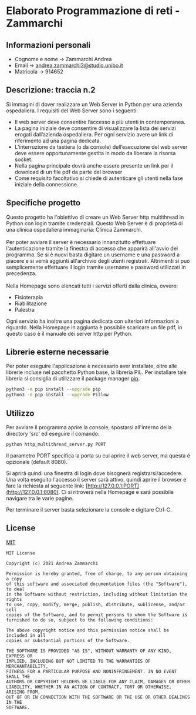 # Elaborato Programmazione di reti - Zammarchi

## Informazioni personali

* Cognome e nome -> Zammarchi Andrea
* Email -> andrea.zammarchi3@studio.unibo.it
* Matricola -> 914652

## Descrizione: traccia n.2

Si immagini di dover realizzare un Web Server in Python per una azienda ospedaliera.
I requisiti del Web Server sono i seguenti:

* Il web server deve consentire l’accesso a più utenti in contemporanea.
* La pagina iniziale deve consentire di visualizzare la lista dei servizi erogati dall’azienda ospedaliera. Per ogni servizio avere un link di riferimento ad una pagina dedicata.
* L’interruzione da tastiera (o da console) dell’esecuzione del web server deve essere opportunamente gestita in modo da liberare la risorsa socket.
* Nella pagina principale dovrà anche essere presente un link per il download di un file pdf da parte del browser
* Come requisito facoltativo si chiede di autenticare gli utenti nella fase iniziale della connessione.

## Specifiche progetto

Questo progetto ha l'obiettivo di creare un Web Server http multithread in Python con login tramite credenziali.
Questo Web Server è di proprietà di una clinica ospedaliera immaginaria: Clinica Zammarchi.\
\
Per poter avviare il server è necessario innanzitutto effettuare l'autenticazione tramite la finestra di accesso che apparirà all'avvio del programma. Se si è nuovi basta digitare un username e una password a piacere e si verrà aggiunti all'archivio degli utenti registrati. Altrimenti si può semplicemente effettuare il login tramite username e password utilizzati in precedenza.\
\
Nella Homepage sono elencati tutti i servizi offerti dalla clinica, ovvero:

* Fisioterapia
* Riabilitazione
* Palestra

Ogni servizio ha inoltre una pagina dedicata con ulteriori informazioni a riguardo.
Nella Homepage in aggiunta è possibile scaricare un file pdf, in questo caso è il manuale dei server http per Python.

## Librerie esterne necessarie

Per poter eseguire l'applicazione è necessario aver installate, oltre alle librerie incluse nel pacchetto Python base, la libreria PIL. Per installare tale libreria si consiglia di utilizzare il package manager [pip](https://pip.pypa.io/en/stable/). 

```bash
python3 -m pip install --upgrade pip
python3 -m pip install --upgrade Pillow
```

## Utilizzo

Per avviare il programma aprire la console, spostarsi all'interno della directory 'src' ed eseguire il comando:

```bash
python http_multithread_server.py PORT
```

Il parametro PORT specifica la porta su cui aprire il web server, ma questa è opzionale (default 8080).

Si aprirà quindi una finestra di login dove bisognerà registrarsi/accedere. Una volta eseguito l'accesso il server sarà attivo, quindi aprire il browser e fare la richiesta al seguente link: [http://127.0.0.1:PORT](http://127.0.0.1:8080). Ci si ritroverà nella Homepage e sarà possibile navigare tra le varie pagine.

Per terminare il server basta selezionare la console e digitare Ctrl-C.

## License

[MIT](https://choosealicense.com/licenses/mit/)

```text
MIT License

Copyright (c) 2021 Andrea Zammarchi

Permission is hereby granted, free of charge, to any person obtaining a copy
of this software and associated documentation files (the "Software"), to deal
in the Software without restriction, including without limitation the rights
to use, copy, modify, merge, publish, distribute, sublicense, and/or sell
copies of the Software, and to permit persons to whom the Software is
furnished to do so, subject to the following conditions:

The above copyright notice and this permission notice shall be included in all
copies or substantial portions of the Software.

THE SOFTWARE IS PROVIDED "AS IS", WITHOUT WARRANTY OF ANY KIND, EXPRESS OR
IMPLIED, INCLUDING BUT NOT LIMITED TO THE WARRANTIES OF MERCHANTABILITY,
FITNESS FOR A PARTICULAR PURPOSE AND NONINFRINGEMENT. IN NO EVENT SHALL THE
AUTHORS OR COPYRIGHT HOLDERS BE LIABLE FOR ANY CLAIM, DAMAGES OR OTHER
LIABILITY, WHETHER IN AN ACTION OF CONTRACT, TORT OR OTHERWISE, ARISING FROM,
OUT OF OR IN CONNECTION WITH THE SOFTWARE OR THE USE OR OTHER DEALINGS IN THE
SOFTWARE.
```
